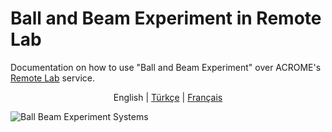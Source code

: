 # Ball and Beam Experiment in Remote Lab
Documentation on how to use "Ball and Beam Experiment" over ACROME's [Remote Lab](https://remote.acrome.net/) service.

<p align="center"> <span>English</span> |
<a href="https://github.com/candancaner/ball-beam/blob/main/lang/turkish/BeniOku.md/">Türkçe</a> |
<a href="https://github.com/candancaner/ball-beam/blob/main/lang/french/ReadMe.md/">Français</a>
</p>

![Ball Beam Experiment Systems](https://github.com/candancaner/ball-beam/raw/main/images/bb_remotelab.png)
